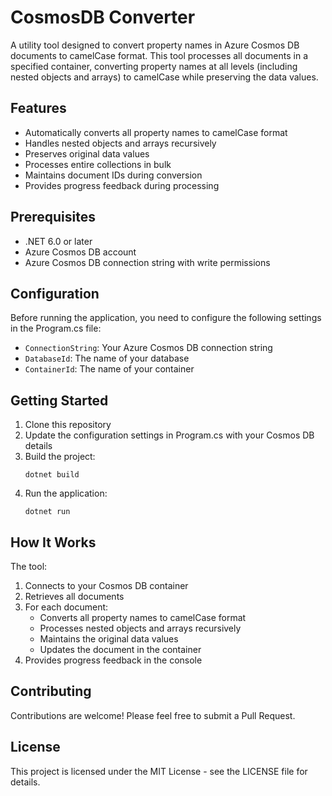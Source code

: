 
# CosmosDB Converter

A utility tool designed to convert property names in Azure Cosmos DB documents to camelCase format. This tool processes all documents in a specified container, converting property names at all levels (including nested objects and arrays) to camelCase while preserving the data values.

## Features

- Automatically converts all property names to camelCase format
- Handles nested objects and arrays recursively
- Preserves original data values
- Processes entire collections in bulk
- Maintains document IDs during conversion
- Provides progress feedback during processing

## Prerequisites

- .NET 6.0 or later
- Azure Cosmos DB account
- Azure Cosmos DB connection string with write permissions

## Configuration

Before running the application, you need to configure the following settings in the Program.cs file:
- `ConnectionString`: Your Azure Cosmos DB connection string
- `DatabaseId`: The name of your database
- `ContainerId`: The name of your container

## Getting Started

1. Clone this repository
2. Update the configuration settings in Program.cs with your Cosmos DB details
3. Build the project:
   ```
   dotnet build
   ```
4. Run the application:
   ```
   dotnet run
   ```

## How It Works

The tool:
1. Connects to your Cosmos DB container
2. Retrieves all documents
3. For each document:
   - Converts all property names to camelCase format
   - Processes nested objects and arrays recursively
   - Maintains the original data values
   - Updates the document in the container
4. Provides progress feedback in the console

## Contributing

Contributions are welcome! Please feel free to submit a Pull Request.

## License

This project is licensed under the MIT License - see the LICENSE file for details.
